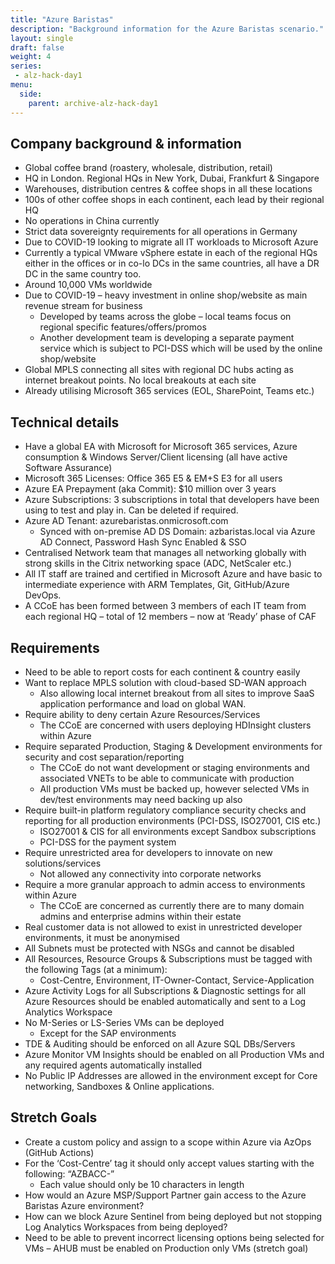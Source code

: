 ```yaml
---
title: "Azure Baristas"
description: "Background information for the Azure Baristas scenario."
layout: single
draft: false
weight: 4
series:
 - alz-hack-day1
menu:
  side:
    parent: archive-alz-hack-day1
---
```


## Company background & information

* Global coffee brand (roastery, wholesale, distribution, retail)
* HQ in London. Regional HQs in New York, Dubai, Frankfurt & Singapore
* Warehouses, distribution centres & coffee shops in all these locations
* 100s of other coffee shops in each continent, each lead by their regional HQ
* No operations in China currently
* Strict data sovereignty requirements for all operations in Germany
* Due to COVID-19 looking to migrate all IT workloads to Microsoft Azure
* Currently a typical VMware vSphere estate in each of the regional HQs either in the offices or in co-lo DCs in the same countries, all have a DR DC in the same country too.
* Around 10,000 VMs worldwide
* Due to COVID-19 – heavy investment in online shop/website as main revenue stream for business
  * Developed by teams across the globe – local teams focus on regional specific features/offers/promos
  * Another development team is developing a separate payment service which is subject to PCI-DSS which will be used by the online shop/website
* Global MPLS connecting all sites with regional DC hubs acting as internet breakout points. No local breakouts at each site
* Already utilising Microsoft 365 services (EOL, SharePoint, Teams etc.)

## Technical details

* Have a global EA with Microsoft for Microsoft 365 services, Azure consumption & Windows Server/Client licensing (all have active Software Assurance)
* Microsoft 365 Licenses: Office 365 E5 & EM+S E3 for all users
* Azure EA Prepayment (aka Commit): $10 million over 3 years
* Azure Subscriptions: 3 subscriptions in total that developers have been using to test and play in. Can be deleted if required.
* Azure AD Tenant: azurebaristas.onmicrosoft.com
  * Synced with on-premise AD DS Domain: azbaristas.local via Azure AD Connect, Password Hash Sync Enabled & SSO
* Centralised Network team that manages all networking globally with strong skills in the Citrix networking space (ADC, NetScaler etc.)
* All IT staff are trained and certified in Microsoft Azure and have basic to intermediate experience with ARM Templates, Git, GitHub/Azure DevOps.
* A CCoE has been formed between 3 members of each IT team from each regional HQ – total of 12 members – now at ‘Ready’ phase of CAF

## Requirements

* Need to be able to report costs for each continent & country easily
* Want to replace MPLS solution with cloud-based SD-WAN approach
  * Also allowing local internet breakout from all sites to improve SaaS application performance and load on global WAN.
* Require ability to deny certain Azure Resources/Services
  * The CCoE are concerned with users deploying HDInsight clusters within Azure
* Require separated Production, Staging & Development environments for security and cost separation/reporting
  * The CCoE do not want development or staging environments and associated VNETs to be able to communicate with production
  * All production VMs must be backed up, however selected VMs in dev/test environments may need backing up also
* Require built-in platform regulatory compliance security checks and reporting for all production environments (PCI-DSS, ISO27001, CIS etc.)
  * ISO27001 & CIS for all environments except Sandbox subscriptions
  * PCI-DSS for the payment system
* Require unrestricted area for developers to innovate on new solutions/services
  * Not allowed any connectivity into corporate networks
* Require a more granular approach to admin access to environments within Azure
  * The CCoE are concerned as currently there are to many domain admins and enterprise admins within their estate
* Real customer data is not allowed to exist in unrestricted developer environments, it must be anonymised
* All Subnets must be protected with NSGs and cannot be disabled
* All Resources, Resource Groups & Subscriptions must be tagged with the following Tags (at a minimum):
  * Cost-Centre, Environment, IT-Owner-Contact, Service-Application
* Azure Activity Logs for all Subscriptions & Diagnostic settings for all Azure Resources should be enabled automatically and sent to a Log Analytics Workspace
* No M-Series or LS-Series VMs can be deployed
  * Except for the SAP environments
* TDE & Auditing should be enforced on all Azure SQL DBs/Servers
* Azure Monitor VM Insights should be enabled on all Production VMs and any required agents automatically installed
* No Public IP Addresses are allowed in the environment except for Core networking, Sandboxes & Online applications.

## Stretch Goals

* Create a custom policy and assign to a scope within Azure via AzOps (GitHub Actions)
* For the ‘Cost-Centre’ tag it should only accept values starting with the following: “AZBACC-”
  * Each value should only be 10 characters in length
* How would an Azure MSP/Support Partner gain access to the Azure Baristas Azure environment?
* How can we block Azure Sentinel from being deployed but not stopping Log Analytics Workspaces from being deployed?
* Need to be able to prevent incorrect licensing options being selected for VMs – AHUB must be enabled on Production only VMs (stretch goal)
